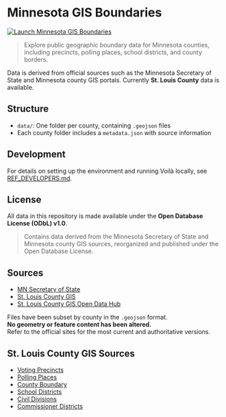 # Minnesota GIS Boundaries

[![Launch Minnesota GIS Boundaries](https://img.shields.io/badge/Launch-Minnesota_GIS-blue?logo=binder)](https://mybinder.org/v2/gh/denisecase/mn-gis-boundaries/HEAD?urlpath=voila%2Frender%2Fnotebooks%2Fmain.ipynb)

> Explore public geographic boundary data for Minnesota counties, including precincts, polling places, school districts, and county borders.

Data is derived from official sources such as the Minnesota Secretary of State and Minnesota county GIS portals.
Currently **St. Louis County** data is available.

## Structure

- `data/`: One folder per county, containing `.geojson` files
- Each county folder includes a `metadata.json` with source information

## Development

For details on setting up the environment and running Voilà locally, see [REF_DEVELOPERS.md](REF_DEVELOPERS.md).

## License

All data in this repository is made available under the **Open Database License (ODbL) v1.0**.

> Contains data derived from the Minnesota Secretary of State and Minnesota county GIS sources, reorganized and published under the Open Database License.

## Sources

- [MN Secretary of State](https://www.sos.state.mn.us/)
- [St. Louis County GIS](https://gis.stlouiscountymn.gov/)
- [St. Louis County GIS Open Data Hub](https://open-data-slcgis.hub.arcgis.com/search?tags=administrative%2520boundaries)

Files have been subset by county in the `.geojson` format.  
**No geometry or feature content has been altered.**  
Refer to the official sites for the most current and authoritative versions.

## St. Louis County GIS Sources

- [Voting Precincts](https://open-data-slcgis.hub.arcgis.com/maps/b9bf94e80d994aaba6eeb8e6995e7bf8)
- [Polling Places](https://open-data-slcgis.hub.arcgis.com/maps/cc8f2caab4bc45629563f6d8198c6746)
- [County Boundary](https://open-data-slcgis.hub.arcgis.com/maps/038b4dede892458484b1ea1faa5df354)
- [School Districts](https://open-data-slcgis.hub.arcgis.com/maps/25a498c7b85a44bf8af238139fb8fe2e)
- [Civil Divisions](https://open-data-slcgis.hub.arcgis.com/maps/1d21431d0ea9423cbcc6cffb56e29c8a)
- [Commissioner Districts](https://open-data-slcgis.hub.arcgis.com/maps/2d43c4be95eb40dfaa4b3313e56397a8)
